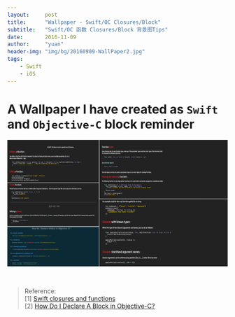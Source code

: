 ```yaml
---
layout:     post
title:      "Wallpaper - Swift/OC Closures/Block"
subtitle:   "Swift/OC 函数 Closures/Block 背景图Tips"
date:       2016-11-09
author:     "yuan"
header-img: "img/bg/20160909-WallPaper2.jpg"
tags:
    - Swift
    - iOS
---
```

 

# A Wallpaper I have created as `Swift` and `Objective-C` block reminder 

![](/img/posts/WallPaper/hYDev.jpg)

<br>

>Reference:<br>
>[1] [Swift closures and functions](http://fuckingblocksyntax.com/)<br>
>[2] [How Do I Declare A Block in Objective-C?](http://fuckingblocksyntax.com/)
